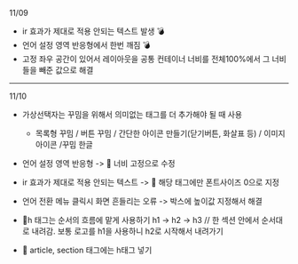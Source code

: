 11/09

-   ir 효과가 제대로 적용 안되는 텍스트 발생 💣
-   언어 설정 영역 반응형에서 한번 깨짐 💣
-   고정 좌우 공간이 있어서 레이아웃을 공통 컨테이너 너비를 전체100%에서 그 너비들을 빼준 값으로 해결

---

11/10

-   가상선택자는 꾸밈을 위해서 의미없는 태그를 더 추가해야 될 때 사용

    -   목록형 꾸밈 / 버튼 꾸밈 / 간단한 아이콘 만들기(닫기버튼, 화살표 등) / 이미지 아이콘 /꾸밈 한글

-   언어 설정 영역 반응형 -> 🔨 너비 고정으로 수정
-   ir 효과가 제대로 적용 안되는 텍스트 -> 🔨 해당 태그에만 폰트사이즈 0으로 지정
-   언어 전환 메뉴 클릭시 화면 흔들리는 오류 -> 박스에 높이값 지정해서 해결
-   🎯h 태그는 순서의 흐름에 맡게 사용하기 h1 -> h2 -> h3 // 한 섹션 안에서 순서대로 내려감. 보통 로고를 h1을 사용하니 h2로 시작해서 내려가기
-   🎯 article, section 태그에는 h태그 넣기
